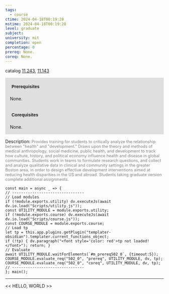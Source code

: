 ```yaml
---
tags:
  - course
ctime: 2024-04-18T00:19:28
mstime: 2024-04-18T00:19:28
level: graduate
subject: 
university: mit
completion: open
percentage: 0
prereq: None.
coreq: None.
---
```


catalog [11.243](http://student.mit.edu/catalog/m11b.html#11.243), [11.143](http://student.mit.edu/catalog/m11a.html#11.143)

<span style="display: block; padding: 15px; background-color: rgb(100, 100, 100, 0.2);"><font id="m_prereq502_0" style="display: block; font-family: Arial, sans-serif; font-weight: bold; padding: 5px">Prerequisites</font><br><span id="prereq502_0">None.</span></span>
<span style="display: block; padding: 15px; background-color: rgb(100, 100, 100, 0.2);"><font id="m_coreq502_0" style="display: block; font-family: Arial, sans-serif; font-weight: bold; padding: 5px">Corequisites</font><br><span id="coreq502_0">None.</span></span>

<font style="">Description:</font>
<font style="color: grey; font-size: 0.8rem;">Provides training for students to critically analyze the relationship between "health" and "development." Draws upon the theory and methods of medical anthropology, social medicine, public health, and development to track how culture, history, and political economy influence health and disease in global communities. Students work in teams to formulate research questions, and collect and analyze qualitative data in clinical and community settings in the greater Boston area, in order to design effective development interventions aimed at reducing health disparities in the US and abroad. Students taking graduate version complete additional assignments.</font>

```dataviewjs
const main = async _ => {
// --------------------------------
// Load modules
if (!module.exports.utility) dv.executeJs(await dv.io.load("Scripts/utility.js"));
const UTILITY_MODULE = module.exports.utility;
if (!module.exports.course) dv.executeJs(await dv.io.load("Scripts/course.js"));
const COURSE_MODULE = module.exports.course;
// Load tp
let tp = this.app.plugins.getPlugin("templater-obsidian").templater.current_functions_object;
if (!tp) { dv.paragraph("<font style='color: red'>tp not loaded!</font>"); return; }
// Evaluate
await UTILITY_MODULE.waitForElements(`#m_prereq502_0`, {timeout:5});
COURSE_MODULE.evaluate_req("502_0", "prereq", UTILITY_MODULE, dv, tp);
COURSE_MODULE.evaluate_req("502_0", "coreq", UTILITY_MODULE, dv, tp);
// --------------------------------
}; main();
```

---

<< HELLO, WORLD >>

